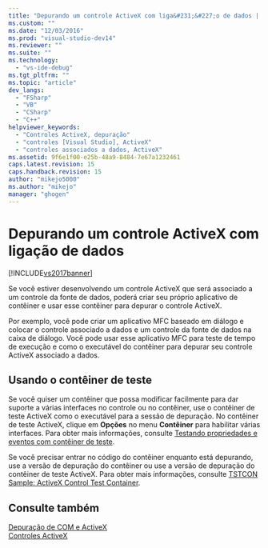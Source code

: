 ```yaml
---
title: "Depurando um controle ActiveX com liga&#231;&#227;o de dados | Microsoft Docs"
ms.custom: ""
ms.date: "12/03/2016"
ms.prod: "visual-studio-dev14"
ms.reviewer: ""
ms.suite: ""
ms.technology: 
  - "vs-ide-debug"
ms.tgt_pltfrm: ""
ms.topic: "article"
dev_langs: 
  - "FSharp"
  - "VB"
  - "CSharp"
  - "C++"
helpviewer_keywords: 
  - "Controles ActiveX, depuração"
  - "controles [Visual Studio], ActiveX"
  - "controles associados a dados, ActiveX"
ms.assetid: 9f6e1f00-e25b-48a9-8484-7e67a1232461
caps.latest.revision: 15
caps.handback.revision: 15
author: "mikejo5000"
ms.author: "mikejo"
manager: "ghogen"
---
```

# Depurando um controle ActiveX com liga&#231;&#227;o de dados
[!INCLUDE[vs2017banner](../code-quality/includes/vs2017banner.md)]

Se você estiver desenvolvendo um controle ActiveX que será associado a um controle da fonte de dados, poderá criar seu próprio aplicativo de contêiner e usar esse contêiner para depurar o controle ActiveX.  
  
 Por exemplo, você pode criar um aplicativo MFC baseado em diálogo e colocar o controle associado a dados e um controle da fonte de dados na caixa de diálogo.  Você pode usar esse aplicativo MFC para teste de tempo de execução e como o executável do contêiner para depurar seu controle ActiveX associado a dados.  
  
## Usando o contêiner de teste  
 Se você quiser um contêiner que possa modificar facilmente para dar suporte a várias interfaces no controle ou no contêiner, use o contêiner de teste ActiveX como o executável para a sessão de depuração.  No contêiner de teste ActiveX, clique em **Opções** no menu **Contêiner** para habilitar várias interfaces.  Para obter mais informações, consulte [Testando propriedades e eventos com contêiner de teste](/visual-cpp/mfc/testing-properties-and-events-with-test-container).  
  
 Se você precisar entrar no código do contêiner enquanto está depurando, use a versão de depuração do contêiner ou use a versão de depuração do contêiner de teste ActiveX.  Para obter mais informações, consulte [TSTCON Sample: ActiveX Control Test Container](http://msdn.microsoft.com/pt-br/72fa40ef-27d3-400c-813f-10b03236e600).  
  
## Consulte também  
 [Depuração de COM e ActiveX](../debugger/com-and-activex-debugging.md)   
 [Controles ActiveX](/visual-cpp/mfc/activex-controls)